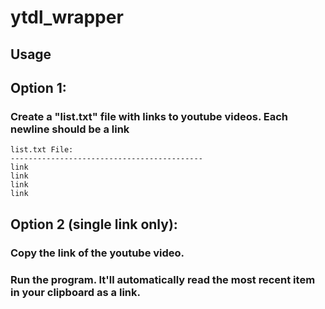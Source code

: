 # ytdl_wrapper

## Usage
## Option 1:
### Create a "list.txt" file with links to youtube videos. Each newline should be a link
```
list.txt File:
-------------------------------------------
link
link
link
link
```
## Option 2 (single link only):
### Copy the link of the youtube video.
### Run the program. It'll automatically read the most recent item in your clipboard as a link.
